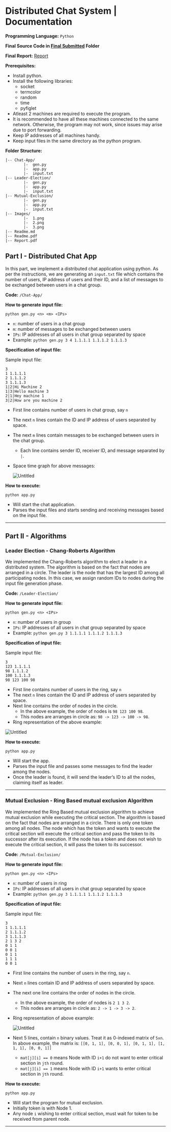 # Distributed Chat System | Documentation

**Programming Language:** `Python`

**Final Source Code in [Final Submitted](https://github.com/shyamTayal/Distributed-chat-system/tree/main/Final%20Submitted) Folder**

**Final Report:** [Report](https://github.com/shyamTayal/Distributed-chat-system/blob/main/Final%20Submitted/Report.pdf)

**Prerequisites:**

- Install python.
- Install the following libraries:
    - socket
    - termcolor
    - random
    - time
    - pyfiglet
- Atleast 2 machines are required to execute the program.
- It is recommended to have all these machines connected to the same network. Otherwise, the program may not work, since issues may arise due to port forwarding.
- Keep IP addresses of all machines handy.
- Keep input files in the same directory as the python program.

**Folder Structure:**

```
|-- Chat-App/
        |-  gen.py
        |-  app.py
        |-  input.txt
|-- Leader-Election/
        |-  gen.py
        |-  app.py
        |-  input.txt
|-- Mutual-Exclusion/
        |-  gen.py
        |-  app.py
        |-  input.txt
|-- Images/
        |-  1.png
        |-  2.png
        |-  3.png
|-- Readme.md
|-- Readme.pdf
|-- Report.pdf
```

## Part I - Distributed Chat App

In this part, we implement a distributed chat application using python. As per the instructions, we are generating an `input.txt` file which contains the number of users, IP address of users and their ID, and a list of messages to be exchanged between users in a chat group.

**Code:** `/Chat-App/`

**How to generate input file:**

```
python gen.py <n> <m> <IPs>
```

- `n`: number of users in a chat group
- `m`: number of messages to be exchanged between users
- `IPs`: IP addresses of all users in chat group separated by space
- Example: `python gen.py 3 4 1.1.1.1 1.1.1.2 1.1.1.3`

**Specification of input file:**

Sample input file:

```
3
1 1.1.1.1
2 1.1.1.2
3 1.1.1.3
1|2|Hi Machine 2
1|3|Hello machine 3
2|1|Hey machine 1
3|2|How are you machine 2
```

- First line contains number of users in chat group, say `n`
- The next `n` lines contain the ID and IP address of users separated by space.
- The next `m` lines contain messages to be exchanged between users in the chat group.
    - Each line contains sender ID, receiver ID, and message separated by `|`.
- Space time graph for above messages:
    
    ![Untitled](Final%20Submitted/Images/1.png)
    

**How to execute:**

```
python app.py
```

- Will start the chat application.
- Parses the input files and starts sending and receiving messages based on the input file.

---

## Part II - Algorithms

### Leader Election - Chang-Roberts Algorithm

We implemented the Chang-Roberts algorithm to elect a leader in a distributed system. The algorithm is based on the fact that nodes are arranged in a circle. The leader is the node that has the largest ID among all participating nodes. In this case, we assign random IDs to nodes during the input file generation phase.

**Code:** `/Leader-Election/`

**How to generate input file:**

```
python gen.py <n> <IPs>
```

- `n`: number of users in group
- `IPs`: IP addresses of all users in chat group separated by space
- Example: `python gen.py 3 1.1.1.1 1.1.1.2 1.1.1.3`

**Specification of input file:**

Sample input file:

```
3
123 1.1.1.1
98 1.1.1.2
100 1.1.1.3
98 123 100 98
```

- First line contains number of users in the ring, say `n`
- The next `n` lines contain the ID and IP address of users separated by space.
- Next line contains the order of nodes in the circle.
    - In the above example, the order of nodes is `98 123 100 98`.
    - This nodes are arranges in circle as: `98 -> 123 -> 100 -> 98`.
- Ring representation of the above example:

![Untitled](Final%20Submitted/Images/2.png)

**How to execute:**

```
python app.py
```

- Will start the app.
- Parses the input file and passes some messages to find the leader among the nodes.
- Once the leader is found, it will send the leader’s ID to all the nodes, claiming itself as leader.

---

### Mutual Exclusion - Ring Based mutual exclusion Algorithm

We implemented the Ring Based mutual exclusion algorithm to achieve mutual exclusion while executing the critical section. The algorithm is based on the fact that nodes are arranged in a circle. There is only one token among all nodes. The node which has the token and wants to execute the critical section will execute the critical section and pass the token to its successor after its execution. If the node has a token and does not wish to execute the critical section, it will pass the token to its successor.

**Code:** `/Mutual-Exclusion/`

**How to generate input file:**

```
python gen.py <n> <IPs>
```

- `n`: number of users in ring
- `IPs`: IP addresses of all users in chat group separated by space
- Example: `python gen.py 3 1.1.1.1 1.1.1.2 1.1.1.3`

**Specification of input file:**

Sample input file:

```
3
1 1.1.1.1
2 1.1.1.2
3 1.1.1.3
2 1 3 2
0 1 1
0 0 1
0 1 1
1 1 1
0 0 1
```

- First line contains the number of users in the ring, say `n`.
- Next `n` lines contain ID and IP address of users separated by space.
- The next one line contains the order of nodes in the circle.
    - In the above example, the order of nodes is `2 1 3 2`.
    - This nodes are arranges in circle as: `2 -> 1 -> 3 -> 2`.
- Ring representation of above example:
    
    ![Untitled](Final%20Submitted/Images/3.png)
    
- Next 5 lines, contain `n` binary values. Treat it as 0-indexed matrix of `5xn`. In above example, the matrix is: `[[0, 1, 1], [0, 0, 1], [0, 1, 1], [1, 1, 1], [0, 0, 1]]`
    - `mat[j][i] == 0` means Node with ID `i+1` do not want to enter critical section in `jth` round.
    - `mat[j][i] == 1` means Node with ID `i+1` wants to enter critical section in `jth` round.

**How to execute:**

```
python app.py
```

- Will start the program for mutual exclusion.
- Initially token is with Node 1.
- Any node `i` wishing to enter critical section, must wait for token to be received from parent node.

---
